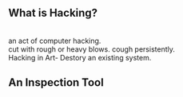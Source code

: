 ## **What is Hacking?**
<br>an act of computer hacking. 
<br>cut with rough or heavy blows. cough persistently. 
<br>Hacking in Art- Destory an existing system.

## **An Inspection Tool**



